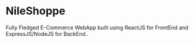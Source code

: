 # NileShoppe
Fully Fledged E-Commerce WebApp built using ReactJS for FrontEnd and ExpressJS/NodeJS for BackEnd..
